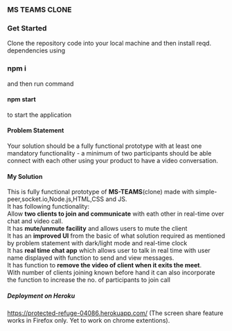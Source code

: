 ### MS TEAMS CLONE
### Get Started
Clone the repository code into your local machine and then install reqd. dependencies using
### npm i
and then run command 
#### npm start 
to start the application
#### Problem Statement
Your solution should be a fully functional prototype with at least one mandatory functionality - a minimum of two participants should be able connect with each other using your product to have a video conversation.
#### My Solution
This is fully functional prototype of **MS-TEAMS**(clone) made with simple-peer,socket.io,Node.js,HTML,CSS and JS. <br />
It has following functionality:<br />
Allow **two clients to join and communicate** with eath other in real-time over chat and video call.<br />
It has **mute/unmute facility** and allows users to mute the client<br />
It has an **improved UI**  from the basic of what solution required as mentioned by problem statement with dark/light mode and real-time clock <br />
It has **real time chat app** which allows user to talk in real time with user name displayed with function to send and view messages.<br />
It has function to **remove the video of client when it exits the meet**.<br />
With number of clients joining known before hand it can also incorporate the function to increase the no. of participants to join call<br />
##### Deployment on Heroku
https://protected-refuge-04086.herokuapp.com/
(The screen share feature works in Firefox only. Yet to work on chrome extentions).
